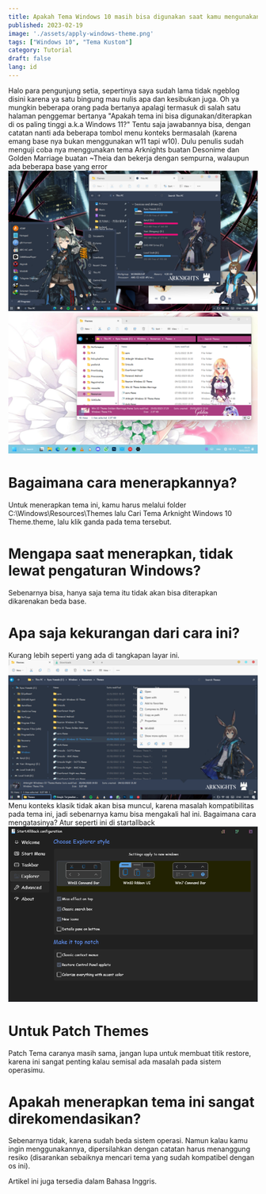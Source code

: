 ```yaml
---
title: Apakah Tema Windows 10 masih bisa digunakan saat kamu mengunakan Windows 11?
published: 2023-02-19
image: './assets/apply-windows-theme.png'
tags: ["Windows 10", "Tema Kustom"]
category: Tutorial
draft: false
lang: id
---
```


Halo para pengunjung setia, sepertinya saya sudah lama tidak ngeblog disini karena ya satu bingung mau nulis apa dan kesibukan juga. Oh ya mungkin beberapa orang pada bertanya apalagi termasuk di salah satu halaman penggemar bertanya "Apakah tema ini bisa digunakan/diterapkan di os paling tinggi a.k.a Windows 11?" Tentu saja jawabannya bisa, dengan catatan nanti ada beberapa tombol menu konteks bermasalah (karena emang base nya bukan menggunakan w11 tapi w10).
Dulu penulis sudah menguji coba nya menggunakan tema Arknights buatan Desonime dan Golden Marriage buatan ~Theia dan bekerja dengan sempurna, walaupun ada beberapa base yang error
![preview themes](./assets/start-menu-explorer.png)
![Golden Marriage](./assets/explorer-golden.png)

# Bagaimana cara menerapkannya? #
Untuk menerapkan tema ini, kamu harus melalui folder C:\Windows\Resources\Themes lalu Cari Tema Arknight Windows 10 Theme.theme, lalu klik ganda pada tema tersebut. 

# Mengapa saat menerapkan, tidak lewat pengaturan Windows? #
Sebenarnya bisa, hanya saja tema itu tidak akan bisa diterapkan dikarenakan beda base.

# Apa saja kekurangan dari cara ini? #
Kurang lebih seperti yang ada di tangkapan layar ini.
![right click option](./assets/right-click-explorer.png)
Menu konteks klasik tidak akan bisa muncul, karena masalah kompatibilitas pada tema ini, jadi sebenarnya kamu bisa mengakali hal ini. Bagaimana cara mengatasinya? Atur seperti ini di startallback
![configuration](./assets/configuration-startallback.png)

# Untuk Patch Themes #
Patch Tema caranya masih sama, jangan lupa untuk membuat titik restore, karena ini sangat penting kalau semisal ada masalah pada sistem operasimu.

# Apakah menerapkan tema ini sangat direkomendasikan? #
Sebenarnya tidak, karena sudah beda sistem operasi. Namun kalau kamu ingin menggunakannya, dipersilahkan dengan catatan harus menanggung resiko (disarankan sebaiknya mencari tema yang sudah kompatibel dengan os ini).

Artikel ini juga tersedia dalam Bahasa Inggris.